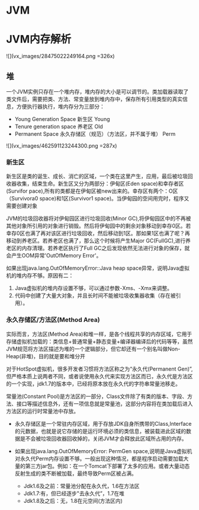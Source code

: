 # JVM

# JVM内存解析

![](vx_images/28475022249164.png =326x)

## 堆

一个JVM实例只存在一个堆内存，堆内存的大小是可以调节的。类加载器读取了类文件后，需要把类、方法、常变量放到堆内存中，保存所有引用类型的真实信息，方便执行器执行，堆内存分为三部分：

- Young Generation Space 新生区 Young
- Tenure generation space 养老区 Old
- Permanent Space 永久存储区（规范）（方法区，并不属于堆） Perm

![](vx_images/462591123244300.png =287x)

### 新生区

新生区是类的诞生、成长、消亡的区域，一个类在这里产生，应用，最后被垃圾回收器收集，结束生命。新生区又分为两部分：伊甸区(Eden space)和幸存者区
(Survifor pace),所有的类都是在伊甸区被new出来的。幸存区有两个：O区（Survivora0 space)和1区(Survivor1 space)。当伊甸园的空间用完时，程序又需要创建对象

JVM的垃圾回收器将对伊甸园区进行垃圾回收(Minor GC),将伊甸园区中的不再被其他对象所引用的对象进行销毁。然后将伊甸园中的剩余对象移动到幸存0区。若幸存0区也满了再对该区进行垃圾回收，然后移动到1区。那如果1区也满了呢？再移动到养老区。若养老区也满了，那么这个时候将产生Major GC(FullGC),进行养老区的内存清理。若养老区执行了Full GC之后发现依然无法进行对象的保存，就会产生OOM异常'OutOfMemory Error'。

如果出现java.lang.OutOfMemoryError::Java heap space异常，说明Java虚拟机的堆内存不够。原因有二：

1. Java虚拟机的堆内存设置不够，可以通过参数-Xms、-Xmx来调整。
2. 代码中创建了大量大对象，并且长时间不能被垃圾收集器收集（存在被引用）。

### 永久存储区/方法区(Method Area)

实际而言，方法区(Method Area)和堆一样，是各个线程共享的内存区域，它用于存储虚拟机加载的：类信息+普通常量+静态变量+编译器编译后的代码等等，虽然JVM规范将方法区描述为堆的一个逻辑部分，但它却还有一个别名叫做Non-Heap(非堆)，目的就是要和堆分开

对于HotSpot虚拟机，很多开发者习惯将方法区称之为“永久代(Permanent Gen)”,但严格本质上说两者不同，或者说使用永久代来实现方法区而已，永久代是方法区的一个实现，jdk1.7的版本中，已经将原本放在永久代的字符串常量池移走。

常量池(Constant Pool)是方法区的一部分，Class文件除了有类的版本、字段、方法、接口等描述信息外，还有一项信息就是常量池，这部分内容将在类加载后进入方法区的运行时常量池中存放。

- 永久存储区是一个常驻内存区域，用于存放JDK自身所携带的Class,Interface的元数据，也就是说它存储的是运行环境必须的类信息，被装载进此区域的数据是不会被垃圾回收器回收掉的，关闭JVM才会释放此区域所占用的内存。

- 如果出现java.lang.OutOfMemoryError: PermGen space,说明是Java虚拟机对永久代Perm内存设置不够。一般出现这种情况，都是程序启动需要加载大量的第三方jar包。例如：在一个Tomcat下部署了太多的应用。或者大量动态反射生成的类不断被加载，最终导致Perm区被占满。
   - Jdk1.6及之前：常量池分配在永久代，1.6在方法区
   - Jdk1.7:有，但已经逐步"去永久代”，1.7在堆
   - Jdk1.8及之后：无，1.8在元空间(方法区内)
   